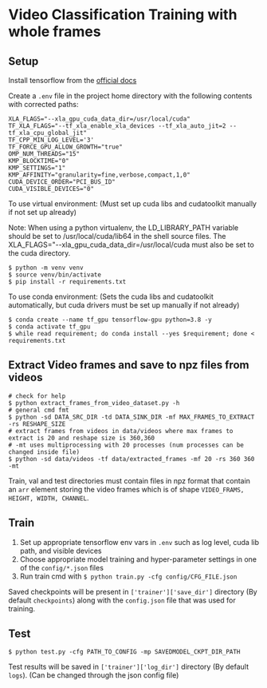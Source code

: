 # Video Classification Training with whole frames

## Setup

Install tensorflow from the [official docs](https://www.tensorflow.org/install/pip)

Create a `.env` file in the project home directory with the following contents with corrected paths:

    XLA_FLAGS="--xla_gpu_cuda_data_dir=/usr/local/cuda"
    TF_XLA_FLAGS="--tf_xla_enable_xla_devices --tf_xla_auto_jit=2 --tf_xla_cpu_global_jit"
    TF_CPP_MIN_LOG_LEVEL='3'
    TF_FORCE_GPU_ALLOW_GROWTH="true"
    OMP_NUM_THREADS="15"
    KMP_BLOCKTIME="0"
    KMP_SETTINGS="1"
    KMP_AFFINITY="granularity=fine,verbose,compact,1,0"
    CUDA_DEVICE_ORDER="PCI_BUS_ID"
    CUDA_VISIBLE_DEVICES="0"

To use virtual environment: (Must set up cuda libs and cudatoolkit manually if not set up already)

Note: When using a python virtualenv, the LD_LIBRARY_PATH variable should be set to /usr/local/cuda/lib64 in the shell source files. The XLA_FLAGS="--xla_gpu_cuda_data_dir=/usr/local/cuda must also be set to the cuda directory.

```shell
$ python -m venv venv
$ source venv/bin/activate
$ pip install -r requirements.txt
```

To use conda environment: (Sets the cuda libs and cudatoolkit automatically, but cuda drivers must be set up manually if not already)

```shell
$ conda create --name tf_gpu tensorflow-gpu python=3.8 -y
$ conda activate tf_gpu
$ while read requirement; do conda install --yes $requirement; done < requirements.txt
```

## Extract Video frames and save to npz files from videos

```shell
# check for help
$ python extract_frames_from_video_dataset.py -h
# general cmd fmt
$ python -sd DATA_SRC_DIR -td DATA_SINK_DIR -mf MAX_FRAMES_TO_EXTRACT -rs RESHAPE_SIZE
# extract frames from videos in data/videos where max frames to extract is 20 and reshape size is 360,360
# -mt uses multiprocessing with 20 processes (num processes can be changed inside file)
$ python -sd data/videos -tf data/extracted_frames -mf 20 -rs 360 360 -mt
```

Train, val and test directories must contain files in npz format that contain an `arr` element storing the video frames which is of shape `VIDEO_FRAMS, HEIGHT, WIDTH, CHANNEL`.

## Train

1.  Set up appropriate tensorflow env vars in `.env` such as log level, cuda lib path, and visible devices
2.  Choose appropriate model training and hyper-parameter settings in one of the `config/*.json` files
3.  Run train cmd with `$ python train.py -cfg config/CFG_FILE.json`

Saved checkpoints will be present in `['trainer']['save_dir']` directory (By default `checkpoints`) along with the `config.json` file that was used for training.

## Test

```shell
$ python test.py -cfg PATH_TO_CONFIG -mp SAVEDMODEL_CKPT_DIR_PATH
```

Test results will be saved in `['trainer']['log_dir']` directory (By default `logs`). (Can be changed through the json config file)
